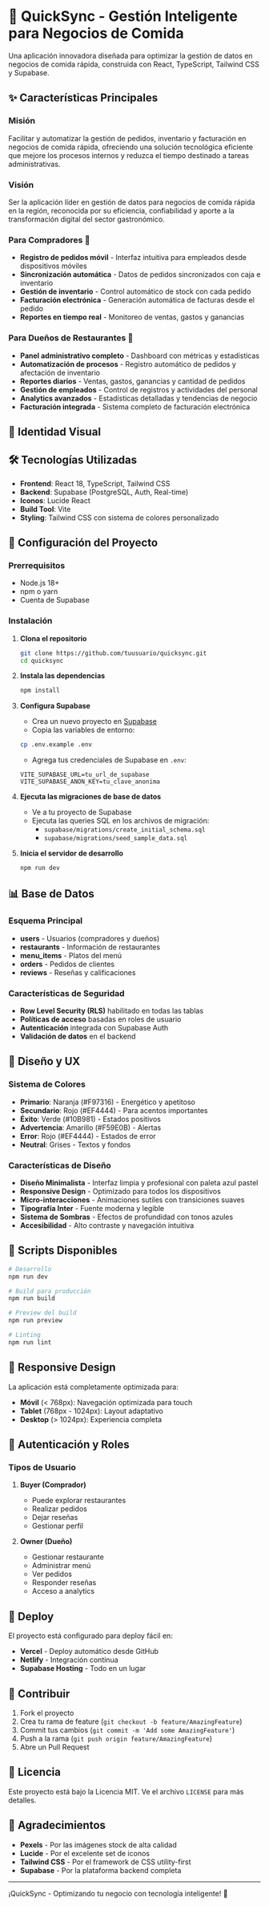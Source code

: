 # 🔄 QuickSync - Gestión Inteligente para Negocios de Comida

Una aplicación innovadora diseñada para optimizar la gestión de datos en negocios de comida rápida, construida con React, TypeScript, Tailwind CSS y Supabase.

## ✨ Características Principales

### Misión
Facilitar y automatizar la gestión de pedidos, inventario y facturación en negocios de comida rápida, ofreciendo una solución tecnológica eficiente que mejore los procesos internos y reduzca el tiempo destinado a tareas administrativas.

### Visión
Ser la aplicación líder en gestión de datos para negocios de comida rápida en la región, reconocida por su eficiencia, confiabilidad y aporte a la transformación digital del sector gastronómico.

### Para Compradores 👥
- **Registro de pedidos móvil** - Interfaz intuitiva para empleados desde dispositivos móviles
- **Sincronización automática** - Datos de pedidos sincronizados con caja e inventario
- **Gestión de inventario** - Control automático de stock con cada pedido
- **Facturación electrónica** - Generación automática de facturas desde el pedido
- **Reportes en tiempo real** - Monitoreo de ventas, gastos y ganancias

### Para Dueños de Restaurantes 🏪
- **Panel administrativo completo** - Dashboard con métricas y estadísticas
- **Automatización de procesos** - Registro automático de pedidos y afectación de inventario
- **Reportes diarios** - Ventas, gastos, ganancias y cantidad de pedidos
- **Gestión de empleados** - Control de registros y actividades del personal
- **Analytics avanzados** - Estadísticas detalladas y tendencias de negocio
- **Facturación integrada** - Sistema completo de facturación electrónica

## 🎨 Identidad Visual
## 🛠️ Tecnologías Utilizadas

- **Frontend**: React 18, TypeScript, Tailwind CSS
- **Backend**: Supabase (PostgreSQL, Auth, Real-time)
- **Iconos**: Lucide React
- **Build Tool**: Vite
- **Styling**: Tailwind CSS con sistema de colores personalizado

## 🚀 Configuración del Proyecto

### Prerrequisitos
- Node.js 18+ 
- npm o yarn
- Cuenta de Supabase

### Instalación

1. **Clona el repositorio**
   ```bash
   git clone https://github.com/tuusuario/quicksync.git
   cd quicksync
   ```

2. **Instala las dependencias**
   ```bash
   npm install
   ```

3. **Configura Supabase**
   - Crea un nuevo proyecto en [Supabase](https://supabase.com)
   - Copia las variables de entorno:
   ```bash
   cp .env.example .env
   ```
   - Agrega tus credenciales de Supabase en `.env`:
   ```
   VITE_SUPABASE_URL=tu_url_de_supabase
   VITE_SUPABASE_ANON_KEY=tu_clave_anonima
   ```

4. **Ejecuta las migraciones de base de datos**
   - Ve a tu proyecto de Supabase
   - Ejecuta las queries SQL en los archivos de migración:
     - `supabase/migrations/create_initial_schema.sql`
     - `supabase/migrations/seed_sample_data.sql`

5. **Inicia el servidor de desarrollo**
   ```bash
   npm run dev
   ```

## 📊 Base de Datos

### Esquema Principal

- **users** - Usuarios (compradores y dueños)
- **restaurants** - Información de restaurantes
- **menu_items** - Platos del menú
- **orders** - Pedidos de clientes
- **reviews** - Reseñas y calificaciones

### Características de Seguridad

- **Row Level Security (RLS)** habilitado en todas las tablas
- **Políticas de acceso** basadas en roles de usuario
- **Autenticación** integrada con Supabase Auth
- **Validación de datos** en el backend

## 🎨 Diseño y UX

### Sistema de Colores
- **Primario**: Naranja (#F97316) - Energético y apetitoso
- **Secundario**: Rojo (#EF4444) - Para acentos importantes
- **Éxito**: Verde (#10B981) - Estados positivos
- **Advertencia**: Amarillo (#F59E0B) - Alertas
- **Error**: Rojo (#EF4444) - Estados de error
- **Neutral**: Grises - Textos y fondos

### Características de Diseño
- **Diseño Minimalista** - Interfaz limpia y profesional con paleta azul pastel
- **Responsive Design** - Optimizado para todos los dispositivos
- **Micro-interacciones** - Animaciones sutiles con transiciones suaves
- **Tipografía Inter** - Fuente moderna y legible
- **Sistema de Sombras** - Efectos de profundidad con tonos azules
- **Accesibilidad** - Alto contraste y navegación intuitiva

## 🔧 Scripts Disponibles

```bash
# Desarrollo
npm run dev

# Build para producción
npm run build

# Preview del build
npm run preview

# Linting
npm run lint
```

## 📱 Responsive Design

La aplicación está completamente optimizada para:

- **Móvil** (< 768px): Navegación optimizada para touch
- **Tablet** (768px - 1024px): Layout adaptativo
- **Desktop** (> 1024px): Experiencia completa

## 🔐 Autenticación y Roles

### Tipos de Usuario

1. **Buyer (Comprador)**
   - Puede explorar restaurantes
   - Realizar pedidos
   - Dejar reseñas
   - Gestionar perfil

2. **Owner (Dueño)**
   - Gestionar restaurante
   - Administrar menú
   - Ver pedidos
   - Responder reseñas
   - Acceso a analytics

## 🚀 Deploy

El proyecto está configurado para deploy fácil en:

- **Vercel** - Deploy automático desde GitHub
- **Netlify** - Integración continua
- **Supabase Hosting** - Todo en un lugar

## 🤝 Contribuir

1. Fork el proyecto
2. Crea tu rama de feature (`git checkout -b feature/AmazingFeature`)
3. Commit tus cambios (`git commit -m 'Add some AmazingFeature'`)
4. Push a la rama (`git push origin feature/AmazingFeature`)
5. Abre un Pull Request

## 📄 Licencia

Este proyecto está bajo la Licencia MIT. Ve el archivo `LICENSE` para más detalles.

## 🙏 Agradecimientos

- **Pexels** - Por las imágenes stock de alta calidad
- **Lucide** - Por el excelente set de iconos
- **Tailwind CSS** - Por el framework de CSS utility-first
- **Supabase** - Por la plataforma backend completa

---

¡QuickSync - Optimizando tu negocio con tecnología inteligente! 🚀